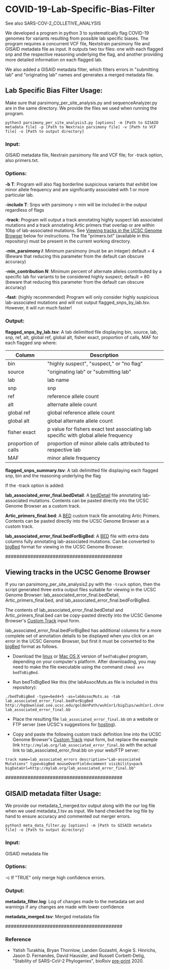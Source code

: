 # COVID-19-Lab-Specific-Bias-Filter
See also SARS-COV-2_COLLETIVE_ANALYSIS


We developed a program in python 3 to systematically flag COVID-19 genomes for variants resulting from possible lab specific biases. The program requires a concurrent VCF file, Nextstrain parsimony file and GISAID metadata file as input. It outputs two tsv files: one with each flagged snp and the respective reasoning underlying the flag, and another providing more detailed information on each flagged lab.

We also added a GISAID metadata filter, which filters errors in "submitting lab" and "originating lab" names and generates a merged metadata file.



## Lab Specific Bias Filter Usage:

Make sure that parsimony_per_site_analysis.py and sequenceAnalyzer.py are in the same directory. We provide the files we used when running the program.

```
python3 parsimony_per_site_analysis3.py [options] -m [Path to GISAID metadata file] -p [Path to Nextrain parsimony file] -v [Path to VCF file] -o [Path to output directory]
```

### Input:

GISAID metadata file, Nextrain parsimony file and VCF file; for -track option, also primers.txt.

### Options:

**-b T**:            Program will also flag borderline suspicious variants that exhibit low minor allele frequency and are significantly associated with 1 or more particular lab.

**-include T**:      Snps with parsimony > min will be included in the output regardless of flags

**-track**:          Program will output a track annotating highly suspect lab associated mutations and a track annotating                          Artic primers that overlap or are within 10bp of lab-associated mutations.
                     See [Viewing tracks in the UCSC Genome Browser](#viewing-tracks-in-the-UCSC-Genome-Browser) below for instructions.
                     The file "primers.txt" (available in this repository) must be present in the current working directory.

**-min_parsimony *I***: Minimum parsimony (must be an integer) default = 4 (Beware that reducing this parameter from the default
                     can obscure accuracy)

**-min_contribution *N***: Minimum percent of alternate alleles contributed by a
                     specific lab for variants to be considered highly
                     suspect; default = 80 (beware that reducing this
                     parameter from the default can obscure accuracy)
                    
**-fast**:           (highly recommended) Program will only consider highly suspicious lab-associated mutations and will not                         output flagged_snps_by_lab.tsv. However, it will run much faster!

### Output:

**flagged_snps_by_lab.tsv**:    A tab delimitted file displaying bin, source, lab, snp, ref, alt, global ref, global alt, fisher                              exact, proportion of calls, MAF for each flagged snp where:

| Column | Description |
| ------ | ----------- |
| bin | "highly suspect", "suspect," or "no flag"  |
| source | "originating lab" or "submitting lab" |
| lab | lab name |
| snp | snp |
| ref | reference allele count |
| alt | alternate allele count |
| global ref | global reference allele count |
| global alt | global alternate allele count |
| fisher exact | p value for fishers exact test associating lab specific with global allele frequency |
| proportion of calls | proportion of minor allele calls attributed to respective lab |
| MAF | minor allele frequency |

**flagged_snps_summary.tsv**:   A tab delimitted file displaying each flagged snp, bin and the reasoning underlying the flag

If the -track option is added:

**lab_associated_error_final.bedDetail**: A [bedDetail](https://genome.ucsc.edu/FAQ/FAQformat.html#format1.7) file annotating lab-associated mutations.  Contents can be pasted directly into the UCSC Genome Browser as a custom track.

**Artic_primers_final.bed**: A [BED](https://genome.ucsc.edu/FAQ/FAQformat.html#format1) custom track file annotating Artic Primers.  Contents can be pasted directly into the UCSC Genome Browser as a custom track.

**lab_associated_error_final.bedForBigBed**:     A [BED](https://genome.ucsc.edu/FAQ/FAQformat.html#format1) file with extra data columns fully annotating lab-associated mutations.  Can be converted to [bigBed](https://genome.ucsc.edu/goldenPath/help/bigBed.html) format for viewing in the UCSC Genome Browser.

##########################################

## Viewing tracks in the UCSC Genome Browser

If you ran parsimony_per_site_analysis2.py with the `-track` option, then the script generated three extra output files suitable for viewing in the UCSC Genome Browser: lab_associated_error_final.bedDetail, Artic_primers_final.bed, and lab_associated_error_final.bedForBigBed.

The contents of lab_associated_error_final.bedDetail and Artic_primers_final.bed can be copy-pasted directly into the UCSC Genome Browser's [Custom Track](https://genome.ucsc.edu/cgi-bin/hgCustom) input form.

lab_associated_error_final.bedForBigBed has additional columns for a more complete set of annotation details to be displayed when you click on an error in the UCSC Genome Browser, but first it must be converted to the [bigBed](https://genome.ucsc.edu/goldenPath/help/bigBed.html) format as follows.

* Download the [linux](http://hgdownload.soe.ucsc.edu/admin/exe/linux.x86_64/bedToBigBed) or [Mac OS X](http://hgdownload.soe.ucsc.edu/admin/exe/macOSX.x86_64/bedToBigBed) version of `bedToBigBed` program, depending on your computer's platform.  After downloading, you may need to make the file executable using the command `chmod a+x bedToBigBed`.

* Run bedToBigBed like this (the labAssocMuts.as file is included in this repository):

```
./bedToBigBed -type=bed4+5 -as=labAssocMuts.as -tab lab_associated_error_final.bedForBigBed http://hgdownload.soe.ucsc.edu/goldenPath/wuhCor1/bigZips/wuhCor1.chrom.sizes lab_associated_error_final.bb
```

* Place the resulting file `lab_associated_error_final.bb` on a website or FTP server (see UCSC's suggestions for [hosting](https://genome.ucsc.edu/goldenPath/help/hgTrackHubHelp.html#Hosting)).

* Copy and paste the following custom track definition line into the UCSC Genome Browser's [Custom Track](https://genome.ucsc.edu/cgi-bin/hgCustom) input form, but replace the example link `http://mylab.org/lab_associated_error_final.bb` with the actual link to lab_associated_error_final.bb on your web/FTP server:

```
track name=lab_associated_errors description="Lab-associated Mutations" type=bigBed mouseOverField=comment visibility=pack bigDataUrl=http://mylab.org/lab_associated_error_final.bb"
```

##########################################

## GISAID metadata filter Usage:

We provide our metadata_1_merged.tsv output along with the our log file when we used metadata_1.tsv as input. We hand checked the log file by hand to ensure accuracy and commented out merger errors.

```
python3 meta_data_filter.py [options] -m [Path to GISAID metadata file] -o [Path to output directory]
```

### Input:

GISAID metadata file

### Options:

-c     If "TRUE" only merge high confidence errors.

### Output:

**metadata_filter.log**:     Log of changes made to the metadata set and warnings if any changes are made with lower confidence

**metadata_merged.tsv**:     Merged metadata file


##########################################

### Reference
* Yatish Turakhia, Bryan Thornlow, Landen Gozashti, Angie S. Hinrichs, Jason D. Fernandes, David Haussler, and Russell Corbett-Detig, "Stability of SARS-CoV-2 Phylogenies", bioRxiv [pre-print](https://www.biorxiv.org/content/10.1101/2020.06.08.141127v1) 2020.
